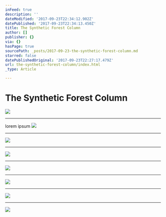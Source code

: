 ```yaml
---
inFeed: true
description: ''
dateModified: '2017-09-23T22:34:12.902Z'
datePublished: '2017-09-23T22:34:13.450Z'
title: The Synthetic Forest Column
author: []
publisher: {}
via: {}
hasPage: true
sourcePath: _posts/2017-09-23-the-synthetic-forest-column.md
starred: false
datePublishedOriginal: '2017-09-23T22:27:17.479Z'
url: the-synthetic-forest-column/index.html
_type: Article

---
```

# The Synthetic Forest Column
![](https://s3-us-west-2.amazonaws.com/the-grid-img/p/1365e7a93b1f08cf308a7f3892ae9ed793fec9a2.jpg)

---

lorem ipsum
![](https://the-grid-user-content.s3-us-west-2.amazonaws.com/c96badeb-fd92-4321-b2cd-fe0a7826f4fb.jpg)

---

![](https://the-grid-user-content.s3-us-west-2.amazonaws.com/814cbcb3-0a16-4dec-a4cb-1b11976f9561.jpg)

---

![](https://the-grid-user-content.s3-us-west-2.amazonaws.com/16ae6b22-2a65-4c80-894d-c1b82f099626.jpg)

---

![](https://s3-us-west-2.amazonaws.com/the-grid-img/p/998c8d04aa74df3777acc5a59b6759834466243d.jpg)

---

![](https://s3-us-west-2.amazonaws.com/the-grid-img/p/da6fcaa16998c39366bdb4d2392cdbbea4fc6e7a.jpg)

---

![](https://s3-us-west-2.amazonaws.com/the-grid-img/p/541d633534d2e59d7053233a93f59029f3f7b790.jpg)

---

![](https://the-grid-user-content.s3-us-west-2.amazonaws.com/91f533a0-2f67-4b4d-abfd-fc4c57104287.jpg)